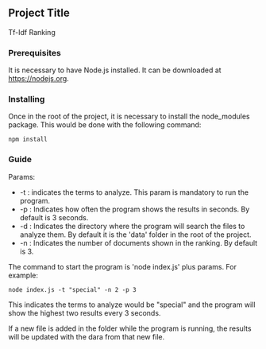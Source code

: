## Project Title
Tf-Idf Ranking

### Prerequisites
It is necessary to have Node.js installed. It can be downloaded at https://nodejs.org.

### Installing
Once in the root of the project, it is necessary to install the node_modules package. This would be done with the following command:
``` 
npm install
```

### Guide
Params: 
   * -t : indicates the terms to analyze. This param is mandatory to run the program.
   * -p : Indicates how often the program shows the results in seconds. By default is 3 seconds.
   * -d : Indicates the directory where the program will search the files to analyze them. By default it is the 'data' folder in the root of the project.
   * -n : Indicates the number of documents shown in the ranking. By default is 3.

The command to start the program is 'node index.js' plus params. For example:

```
node index.js -t "special" -n 2 -p 3
```
This indicates the terms to analyze would be "special" and the program will show the highest two results every 3 seconds.

If a new file is added in the folder while the program is running, the results will be updated with the dara from that new file.



